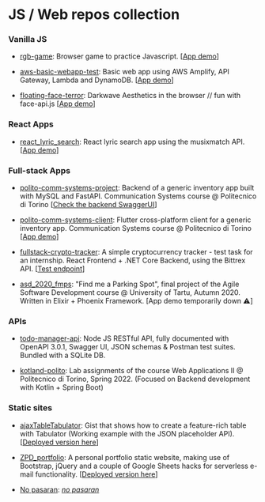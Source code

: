 # JS / Web repos collection

### Vanilla JS

- [rgb-game](https://github.com/linomp/rgb-game): Browser game to practice Javascript. [[App demo](https://linomp.github.io/rgb-game/)]

- [aws-basic-webapp-test](https://github.com/linomp/aws-basic-webapp-test): Basic web app using AWS Amplify, API Gateway, Lambda and DynamoDB. [[App demo](https://main.d2hio3mz4oolpj.amplifyapp.com/)]

- [floating-face-terror](https://github.com/linomp/floating-face-terror): Darkwave Aesthetics in the browser // fun with face-api.js [[App demo](https://linomp.github.io/floating-face-terror/)]

### React Apps

- [react_lyric_search](https://github.com/linomp/react_lyric_search): React lyric search app using the musixmatch API. [[App demo](https://linomp.github.io/react_lyric_search)]


### Full-stack Apps

- [polito-comm-systems-project](https://github.com/linomp/polito-comm-systems-project): Backend of a generic inventory app built with MySQL and FastAPI. Communication Systems course @ Politecnico di Torino [[Check the backend SwaggerUI](http://apps.xmp.systems/docs)]

- [polito-comm-systems-client](https://github.com/linomp/polito-comm-systems-client): Flutter cross-platform client for a generic inventory app. Communication Systems course @ Politecnico di Torino [[App demo](http://apps.xmp.systems:8080)]

- [fullstack-crypto-tracker](https://github.com/linomp/fullstack-crypto-tracker): A simple cryptocurrency tracker - test task for an internship. React Frontend + .NET Core Backend, using the Bittrex API. [[Test endpoint](http://apps.xmp.systems:5000/api/Ticks)]



- [asd_2020_fmps](https://github.com/linomp/asd_2020_fmps): "Find me a Parking Spot", final project of the Agile Software Development course @ University of Tartu, Autumn 2020. Written in Elixir + Phoenix Framework. [App demo temporarily down :warning:]

### APIs
- [todo-manager-api](https://github.com/linomp/todo-manager-api): Node JS RESTful API, fully documented with OpenAPI 3.0.1, Swagger UI, JSON schemas & Postman test suites. Bundled with a SQLite DB.

- [kotland-polito](https://github.com/kotland-polito): Lab assignments of the course Web Applications II @ Politecnico di Torino, Spring 2022. (Focused on Backend development with Kotlin + Spring Boot)


### Static sites
- [ajaxTableTabulator](https://gist.github.com/linomp/f33911e69b6cab80c8927911fab3ccb3): Gist that shows how to create a feature-rich table with Tabulator (Working example with the JSON placeholder API). [[Deployed version here](https://admiring-cori-5f2b7e.netlify.com/)]
  
- [ZPD_portfolio](https://github.com/linomp/ZPD_portfolio): A personal portfolio static website, making use of Bootstrap, jQuery and a couple of Google Sheets hacks for serverless e-mail functionality. [[Deployed version here](https://linomp.github.io/ZPD_portfolio)]

- [No pasaran](https://github.com/linomp/no-pasaran): [_no pasaran_](https://nopasaran.xmp.systems/)

